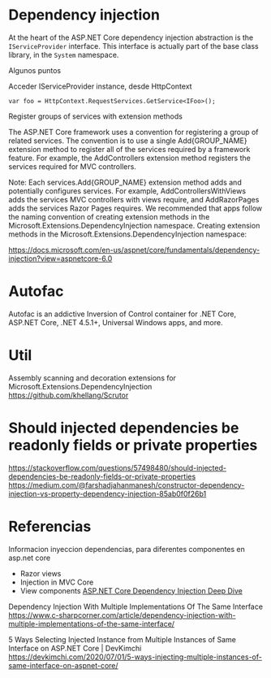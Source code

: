 
# Dependency injection

At the heart of the ASP.NET Core dependency injection abstraction is the `IServiceProvider` interface. This interface is actually part of the base class library, in the `System` namespace.


Algunos puntos

Acceder IServiceProvider instance, desde HttpContext 

```
var foo = HttpContext.RequestServices.GetService<IFoo>();
```


Register groups of services with extension methods

The ASP.NET Core framework uses a convention for registering a group of related services. The convention is to use a single Add{GROUP_NAME} extension method to register all of the services required by a framework feature. For example, the AddControllers extension method registers the services required for MVC controllers.


Note: Each services.Add{GROUP_NAME} extension method adds and potentially configures services. For example, AddControllersWithViews adds the services MVC controllers with views require, and AddRazorPages adds the services Razor Pages requires. We recommended that apps follow the naming convention of creating extension methods in the Microsoft.Extensions.DependencyInjection namespace. Creating extension methods in the Microsoft.Extensions.DependencyInjection namespace:

https://docs.microsoft.com/en-us/aspnet/core/fundamentals/dependency-injection?view=aspnetcore-6.0



# Autofac

Autofac is an addictive Inversion of Control container for .NET Core, ASP.NET Core, .NET 4.5.1+, Universal Windows apps, and more. 



# Util

Assembly scanning and decoration extensions for Microsoft.Extensions.DependencyInjection
https://github.com/khellang/Scrutor 

# Should injected dependencies be readonly fields or private properties
https://stackoverflow.com/questions/57498480/should-injected-dependencies-be-readonly-fields-or-private-properties
https://medium.com/@farshadjahanmanesh/constructor-dependency-injection-vs-property-dependency-injection-85ab0f0f26b1

# Referencias

Informacion inyeccion dependencias, para diferentes componentes en asp.net core
- Razor views
- Injection in MVC Core
- View components
[ASP.NET Core Dependency Injection Deep Dive](https://joonasw.net/view/aspnet-core-di-deep-dive)
 
 
Dependency Injection With Multiple Implementations Of The Same Interface
https://www.c-sharpcorner.com/article/dependency-injection-with-multiple-implementations-of-the-same-interface/


5 Ways Selecting Injected Instance from Multiple Instances of Same Interface on ASP.NET Core  | DevKimchi
https://devkimchi.com/2020/07/01/5-ways-injecting-multiple-instances-of-same-interface-on-aspnet-core/
